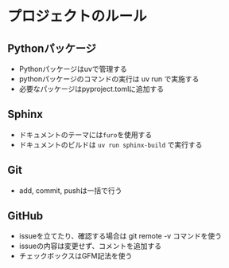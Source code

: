 # プロジェクトのルール

## Pythonパッケージ

- Pythonパッケージはuvで管理する
- pythonパッケージのコマンドの実行は uv run で実施する
- 必要なパッケージはpyproject.tomlに追加する

## Sphinx

- ドキュメントのテーマには`furo`を使用する
- ドキュメントのビルドは `uv run sphinx-build` で実行する

## Git

- add, commit, pushは一括で行う

## GitHub

- issueを立てたり、確認する場合は git remote -v コマンドを使う
- issueの内容は変更せず、コメントを追加する
- チェックボックスはGFM記法を使う